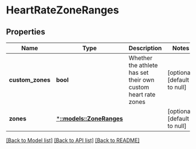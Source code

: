# HeartRateZoneRanges

## Properties
Name | Type | Description | Notes
------------ | ------------- | ------------- | -------------
**custom_zones** | **bool** | Whether the athlete has set their own custom heart rate zones | [optional] [default to null]
**zones** | [***::models::ZoneRanges**](ZoneRanges.md) |  | [optional] [default to null]

[[Back to Model list]](../README.md#documentation-for-models) [[Back to API list]](../README.md#documentation-for-api-endpoints) [[Back to README]](../README.md)


